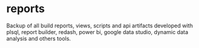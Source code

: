 # reports

Backup of all build reports, views, scripts and api artifacts developed with plsql, report builder, redash, power bi, google data studio, dynamic data analysis and others tools.
